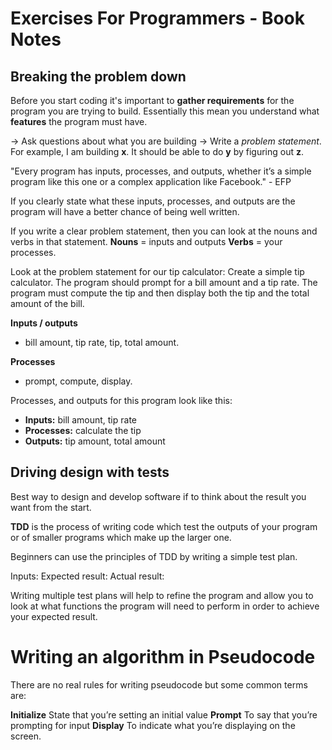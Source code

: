 # Exercises For Programmers - Book Notes

## Breaking the problem down

Before you start coding it's important to **gather requirements** for the program you are trying to build.
Essentially this mean you understand what **features** the program must have.

-> Ask questions about what you are building
-> Write a *problem statement*. For example, I am building **x**. It should be able to do **y** by figuring out **z**.

"Every program has inputs, processes, and outputs, whether
it’s a simple program like this one or a complex application
like Facebook." - EFP

If you clearly state what these inputs,
processes, and outputs are the program will have a better chance of being well written.

If you write a clear problem statement, then you can look at the nouns and
verbs in that statement.
**Nouns** = inputs and outputs
**Verbs** = your processes.

Look at the problem statement for our tip calculator:
Create a simple tip calculator. The program should prompt for a bill amount and a tip rate. The program must compute
the tip and then display both the tip and the total amount of the bill.

**Inputs / outputs**
- bill amount, tip rate, tip, total amount.

**Processes**
- prompt, compute, display.

Processes, and outputs for this program look like this:
- **Inputs:** bill amount, tip rate
- **Processes:** calculate the tip
- **Outputs:** tip amount, total amount

## Driving design with tests

Best way to design and develop software if to think about the result you want from the start.

**TDD** is the process of writing code which test the outputs of your program or of smaller programs which make up the larger one.

Beginners can use the principles of TDD by writing a simple test plan.

Inputs:
Expected result:
Actual result:

Writing multiple test plans will help to refine the program and allow you to look at what functions the program will need to perform in order to achieve your expected result.

# Writing an algorithm in Pseudocode

There are no real rules for writing pseudocode but some common terms are:

**Initialize** State that you’re setting an initial value
**Prompt** To say that you’re prompting for input
**Display** To indicate what you’re displaying on the screen.
